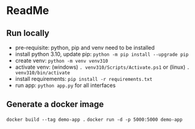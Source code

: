 # ReadMe

## Run locally

- pre-requisite: python, pip and venv need to be installed
- install python 3.10, update pip: `python -m pip install --upgrade pip`
- create venv: `python -m venv venv310`
- activate venv: (windows) `. venv310/Scripts/Activate.ps1` or (linux) `. venv310/bin/activate`
- install requirements: `pip install -r requirements.txt`
- run app: `python app.py` for all interfaces

## Generate a docker image

`docker build --tag demo-app .`
`docker run -d -p 5000:5000 demo-app`
